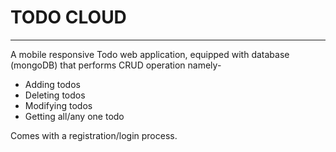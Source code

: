 # TODO CLOUD
***
A mobile responsive Todo web application, equipped with database (mongoDB) that performs CRUD operation namely-
- Adding todos 
- Deleting todos
- Modifying todos
- Getting all/any one todo

Comes with a registration/login process.
